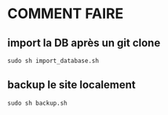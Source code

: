# COMMENT FAIRE

## import la DB après un git clone

`sudo sh import_database.sh`

## backup le site localement

`sudo sh backup.sh`
